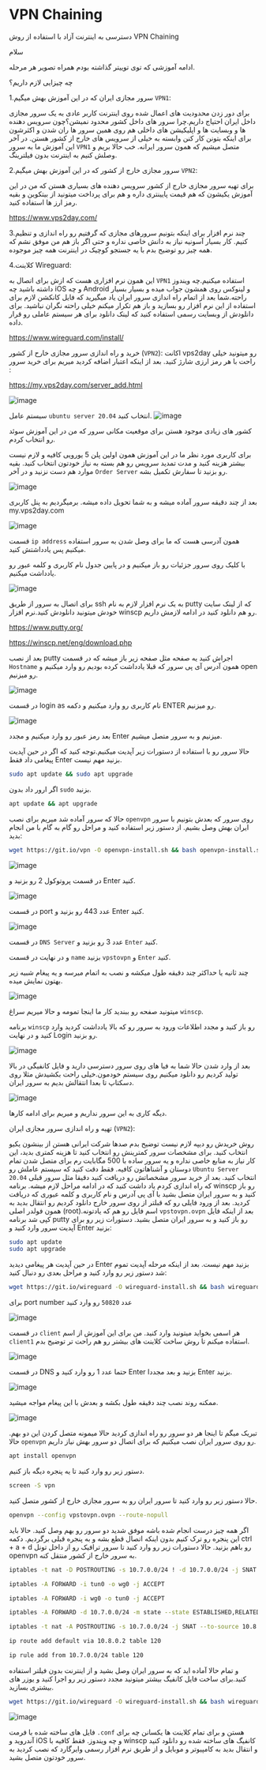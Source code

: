 # VPN Chaining
دسترسی به اینترنت آزاد با استفاده از روش VPN Chaining

سلام

ادامه آموزشی که توی توییتر گذاشته بودم همراه تصویر هر مرحله.

چه چیزایی لازم داریم؟

1.سرور مجازی ایران که در این آموزش بهش میگیم `VPN1`:

برای دور زدن محدودیت های اعمال شده روی اینترنت کاربر عادی به یک سرور مجازی داخل ایران احتیاج داریم.چرا سرور های داخل کشور محدود نمیشن؟چون سرویس دهنده ها و وبسایت ها و اپلیکیشن های داخلی هم روی همین سرور ها ران شدن و اکثرشون برای اینکه بتونن کار کنن وابسته به خیلی از سرویس های خارج از کشور هستن.
در آخر این آموزش ما به سرور `VPN1` متصل میشیم که همون سرور ایرانه. خب حالا بریم و وصلش کنیم به اینترنت بدون فیلترینگ.


2.سرور مجازی خارج از کشور که در این آموزش بهش میگیم `VPN2`:

برای تهیه سرور مجازی خارج از کشور سرویس دهنده های بسیاری هستن که من در این آموزش یکیشون که هم قیمت پایینتری داره و هم برای پرداخت میتونید از بیتکوین و بقیه رمز ارز ها استفاده کنید.

https://www.vps2day.com/

3.چند نرم افزار برای اینکه بتونیم سرورهای مجازی که گرفتیم رو راه اندازی و تنظیم کنیم. کار بسیار آسونیه نیاز به دانش خاصی نداره و حتی اگر باز هم من موفق نشم که همه چیز رو توضیح بدم با یه جستجو کوچیک در اینترنت همه چیز موجوده.

4.کلاینت Wireguard:

این همون نرم افزاری هست که ازش برای اتصال به `VPN1` استفاده میکنیم.چه ویندوز داشته باشید چه iOS و چه Android و لینوکس روی همشون جواب میده و بسیار بسیار راحته.شما بعد از اتمام راه اندازی سرور ایران یاد میگیرید که فایل کانکشن لازم برای استفاده از این نرم افزار رو بسازید و باز هم تکرار میکنم خیلی راحته نگران نباشید.
برای دانلودش از وبسایت رسمی استفاده کنید که لینک دانلود برای هر سیستم عاملی رو قرار داده.

https://www.wireguard.com/install/

خرید و راه اندازی  سرور مجازی خارح از کشور (`VPN2`):
اکانت vps2day رو میتونید خیلی راحت با هر رمز ارزی شارژ کنید. بعد از اینکه اعتبار اضافه کردید میریم برای خرید سرور :

https://my.vps2day.com/server_add.html

![image](https://user-images.githubusercontent.com/105618808/168515438-8baa623b-94c7-467c-9cc5-c7e20da3fdd1.png)

سیستم عامل `ubuntu server 20.04` انتخاب کنید.
![image](https://user-images.githubusercontent.com/105618808/168515709-29420de5-3c95-4a03-b27a-92f6c1779d86.png)


کشور های زیادی موجود هستن برای موقعیت مکانی سرور که من در این آموزش سوئد رو انتخاب کردم.

برای کاربری مورد نظر ما  در این آموزش همون اولین پلن 5 یورویی کافیه و لازم نیست بیشتر هزینه کنید و مدت تمدید سرویس رو هم بسته به نیاز خودتون انتخاب کنید.
بقیه موارد هم دست نزنید و در آخر `Order Server` رو بزنید تا سفارش تکمیل بشه.

![image](https://user-images.githubusercontent.com/105618808/168516587-c9a9cd2e-696c-4c7d-aae9-ba6ea19c70c9.png)


بعد از چند دقیقه سرور آماده میشه و به شما تحویل داده میشه. برمیگردیم به پنل کاربری my.vps2day.com

![image](https://user-images.githubusercontent.com/105618808/168516827-44a06e19-2962-4aab-b1f2-37c3fb427200.png)

قسمت `ip address` همون آدرسی هست که ما برای وصل شدن به سرور استفاده میکنیم پس یادداشتش کنید.

با کلیک روی سرور جزئیات رو باز میکنیم و در پایین جدول نام کاربری و کلمه عبور رو یادداشت میکنیم.

![image](https://user-images.githubusercontent.com/105618808/168517145-0c3a5dd1-ca38-4fa9-aac8-5f3a7b4d6833.png)

برای اتصال به سرور از طریق ssh به یک نرم افزار لازم به نام putty که از لینک سایت خودش میتونید دانلودش کنید.نرم افزار winscp رو هم دانلود کنید در ادامه لازمش داریم.

https://www.putty.org/

https://winscp.net/eng/download.php

بعد از نصب putty اجراش کنید یه صفحه مثل صفحه زیر باز میشه که در قسمت `Hostname` همون آدرس آی پی سرور که قبلا یادداشت کرده بودیم رو وارد میکنیم و open رو میزنیم. 


![image](https://user-images.githubusercontent.com/105618808/168518043-ab3066e1-acaa-4e90-ab19-03fe33d28f29.png)


 در قسمت login as نام کاربری رو وارد میکنیم و دکمه ENTER رو میزنیم.

 ![image](https://user-images.githubusercontent.com/105618808/168518294-5130cc40-905a-43b4-878b-23c18606ef95.png)


بعد رمز عبور رو وارد میکنیم و مجدد Enter میزنیم و به سرور متصل میشیم.

حالا سرور رو با استفاده از دستورات زیر آپدیت میکنیم.توجه کنید که اگر در حین آپدیت پیغامی داد فقط Enter بزنید مهم نیست.

```bash
sudo apt update && sudo apt upgrade
```
اگر ارور داد بدون `sudo` بزنید.

```bash
apt update && apt upgrade
```

حالا که سرور آماده شد میریم برای نصب `openvpn` روی سرور که بعدش بتونیم با سرور ایران بهش وصل بشیم.
از دستور زیر استفاده کنید و مراحل رو گام به گام با من انجام بدید:

```bash
wget https://git.io/vpn -O openvpn-install.sh && bash openvpn-install.sh
```

![image](https://user-images.githubusercontent.com/105618808/168518912-fdb67d69-4514-4b01-9da4-b32f07186ef6.png)

در قسمت پروتوکول 2 رو بزنید و Enter کنید.


![image](https://user-images.githubusercontent.com/105618808/168519064-8f91423f-3fc7-4828-89f1-a09b8963e254.png)

در قسمت port عدد 443 رو بزنید و Enter کنید.

![image](https://user-images.githubusercontent.com/105618808/168519149-b6955a4d-2744-412b-98f1-05b3f4baf2c2.png)

در قسمت `DNS Server` عدد 3 رو بزنید و `Enter` کنید.

و در نهایت در قسمت `name` بزنید `vpstovpn` و `Enter` کنید.

چند ثانیه یا حداکثر چند دقیقه طول میکشه و نصب به اتمام میرسه و یه پیغام شبیه زیر بهتون نمایش میده.

![image](https://user-images.githubusercontent.com/105618808/168519395-2b99f8f3-4b33-43b8-88fe-fb1e7a3e02ea.png)

میتونید صفحه رو ببندید کار ما اینجا تمومه و حالا میریم سراغ `winscp`.

برنامه `winscp` رو باز کنید و مجدد اطلاعات ورود به سرور رو که بالا یادداشت کردید وارد کنید و در نهایت Login رو بزنید.

![image](https://user-images.githubusercontent.com/105618808/168519757-032d553c-85af-4586-8e57-4caa905756ba.png)

بعد از وارد شدن حالا شما به فیا های روی سرور دسترسی دارید و فایل کانفیگی در بالا تولید کردیم رو دانلود میکنیم روی سیستم خودمون.خیلی راحت بکشیدش مثلا روی دسکتاپ تا بعدا انتقالش بدیم به سرور ایران.


![image](https://user-images.githubusercontent.com/105618808/168536198-cdd23f03-c8a7-46a3-bc7a-f37b3b9b1f20.png)

دیگه کاری به این سرور نداریم و میریم برای ادامه کارها.

تهیه و راه اندازی سرور مجازی ایران (`VPN2`):

روش خریدش رو دیپه لازم نیست توضیح بدم صدها شرکت ایرانی هستن از بینشون یکیو انتخاب کنید.
برای مشخصات سرور کمترینش رو انتخاب کنید تا هزینه کمتری بدید، این کار نیاز به منابع خاصی نداره و یه سرور ساده با 500 مگابایت رم برای متصل شدن تمام دوستان و آشناهاتون کافیه.
فقط دقت کنید که سیستم عاملش رو `Ubuntu Server 20.04` انتخاب کنید.
بعد از خرید سرور مشخصاتش رو دریافت کنید دقیقا مثل سرور قبلی که راه اندازی کردم یاد داشت کنید که در ادامه مراحل لازم میشه.
برنامه winscp رو باز کنید و به سرور ایران متصل بشید با آی پی آدرس و نام کاربری و کلمه عبوری که دریافت کردید.
بعد از ورود فایلی رو که قبلتر از روی سرور خارج دانلود کردیم رو انتقال بدید به همون فولدر اصلی (root).اسم فایل رو هم که یادتونه `vpstovpn.ovpn`
بعد از اینکه فایل کپی شد برنامه putty رو باز کنید و به سرور ایران متصل بشید.
دستورات زیر رو برای آپدیت سرور وارد کنید و Enter بزنید:

```bash
sudo apt update
sudo apt upgrade 
```

در حین آپدیت هر پیغامی دیدید Enter بزنید مهم نیست.
بعد از اینکه مرحله آپدیت تموم شد دستور زیر رو وارد کنید و مراحل بعدی رو دنبال کنید:

```bash
wget https://git.io/wireguard -O wireguard-install.sh && bash wireguard-install.sh
```

برای port number عدد `50820` رو وارد کنید

![image](https://user-images.githubusercontent.com/105618808/168539758-5b4b641a-3297-4f57-81a0-e4ceb6c5e26c.png)

در قسمت `client` هر اسمی بخواید میتونید وارد کنید. من برای این آموزش از اسم `client1` استفاده میکنم تا روش ساخت کلاینت های بیشتر رو هم راحت تر توضیح بدم.

![image](https://user-images.githubusercontent.com/105618808/168540156-86b292fb-e7ee-4680-8ef9-4de1cfdd96ac.png)

در قسمت DNS حتما عدد 1 رو وارد کنید و Enter بزنید و بعد مجددا Enter بزنید.

![image](https://user-images.githubusercontent.com/105618808/168540269-b5ddebd0-c198-40d3-8889-a125494b028d.png)

ممکنه روند نصب چند دقیقه طول بکشه و بعدش با این پیغام مواجه میشید.

![image](https://user-images.githubusercontent.com/105618808/168540590-e64d845c-00e2-4d03-8810-35fd57235686.png)

تبریک میگم تا اینجا هر دو سرور رو راه اندازی کردید حالا میمونه متصل کردن این دو بهم.
حالا `openvpn` رو روی سرور ایران نصب میکنیم که برای اتصال دو سرور بهش نیاز داریم.
```bash
apt install openvpn 
```

دستور زیر رو وارد کنید تا یه پنجره دیگه باز کنیم.
```bash
screen -S vpn
```

حالا دستور زیر رو وارد کنید تا سرور ایران رو به سرور مجازی خارج از کشور متصل کنید.

```bash
openvpn --config vpstovpn.ovpn --route-nopull
```

اگر همه چیز درست انجام شده باشه موفق شدید دو سرور رو بهم وصل کنید. حالا باید این پنجره رو ترک کنیم بدون اینکه اتصال قطع بشه و به پنجره قبلی برگردیم.
دکمه ctrl + a + d رو باهم بزنید.
حالا دستورات زیر رو وارد کنید تا سرور ترافیک رو از داخل تونل openvpn به سرور خارج از کشور منتقل کنه.

```bash
iptables -t nat -D POSTROUTING -s 10.7.0.0/24 ! -d 10.7.0.0/24 -j SNAT --to-source YOUR_IRAN_SERVER_IP

iptables -A FORWARD -i tun0 -o wg0 -j ACCEPT

iptables -A FORWARD -i wg0 -o tun0 -j ACCEPT 

iptables -A FORWARD -d 10.7.0.0/24 -m state --state ESTABLISHED,RELATED -j ACCEPT

iptables -t nat -A POSTROUTING -s 10.7.0.0/24 -j SNAT --to-source 10.8.0.2

ip route add default via 10.8.0.2 table 120 

ip rule add from 10.7.0.0/24 table 120 
```

و تمام حالا آماده اید که به سرور ایران وصل بشید و از اینترنت بدون فیلتر استفاده کنید.برای ساخت فایل کانفیگ بیشتر میتونید مجدد دستور زیر رو اجرا کنید و یوزر های بیشتری بسازید.

```bash
wget https://git.io/wireguard -O wireguard-install.sh && bash wireguard-install.sh
```

![image](https://user-images.githubusercontent.com/105618808/168543062-77f6f538-fd67-4fa4-b20c-79c29b6de1c6.png)

فایل های ساخته شده با فرمت `.conf` هستن و برای تمام کلاینت ها یکسانن چه برای آندروید و iOS و چه ویندوز. فقط کافیه با winscp کانفیگ های ساخته شده رو دانلود کنید و انتقال بدید به کامپیوتر و موبایل و از طریق نرم افزار رسمی وایرگارد که نصب کردید به سرور خودتون متصل بشید.
